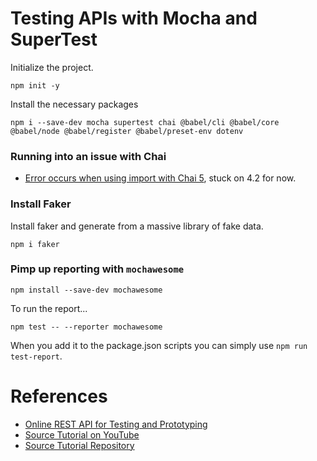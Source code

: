 # Testing APIs with Mocha and SuperTest


Initialize the project.
```
npm init -y
```

Install the necessary packages
```
npm i --save-dev mocha supertest chai @babel/cli @babel/core @babel/node @babel/register @babel/preset-env dotenv
```

### Running into an issue with Chai

- [Error occurs when using import with Chai 5](https://github.com/chaijs/chai/issues/1561), stuck on 4.2 for now.

### Install Faker
Install faker and generate from a massive library of fake data.

```
npm i faker
```

### Pimp up reporting with `mochawesome`

```
npm install --save-dev mochawesome
```
To run the report...
```
npm test -- --reporter mochawesome
```
When you add it to the package.json scripts you can simply use `npm run test-report`.

# References

- [Online REST API for Testing and Prototyping](https://gorest.co.in/)
- [Source Tutorial on YouTube](https://www.youtube.com/playlist?list=PL6AdzyjjD5HDR2kNRU2dA1C8ydXRAaaBV)
- [Source Tutorial Repository](https://github.com/dilpreetj/JavaScript-API-Automation-Tests)
